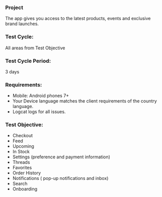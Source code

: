 ### Project 

The app gives you access to the latest products, events and exclusive brand launches.  
  
### Test Cycle:

All areas from Test Objective

### Test Cycle Period:  
3 days

### Requirements:   
- Mobile: Android phones 7+
- Your Device language matches the client requirements of the country language.
- Logcat logs for all issues.

### Test Objective:  

- Checkout
- Feed
- Upcoming
- In Stock
- Settings (preference and payment information)
- Threads
- Favorites
- Order History
- Notifications ( pop-up notifications and inbox)
- Search
- Onboarding
